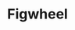 ---
git: https://github.com/bhauman/figwheel-main
logohandle: figwheel
sort: figwheel
title: Figwheel
twitter: https://x.com/bhauman
website: https://figwheel.org/
---